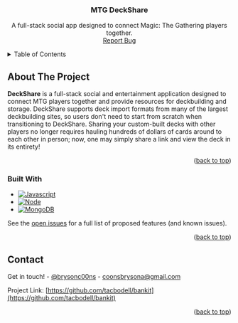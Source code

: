 <a name="readme-top"></a>

<h3 align="center">MTG DeckShare</h3>

  <p align="center">
    A full-stack social app designed to connect Magic: The Gathering players together.
    <br />
    <a href="https://github.com/tacbodell/bankit/issues/new?labels=bug&template=bug-report---.md">Report Bug</a>
  </p>
</div>



<!-- TABLE OF CONTENTS -->
<details>
  <summary>Table of Contents</summary>
  <ol>
    <li>
      <a href="#about-the-project">About The Project</a>
      <ul>
        <li><a href="#built-with">Built With</a></li>
      </ul>
    </li>
    <li><a href="#contact">Contact</a></li>
  </ol>
</details>



<!-- ABOUT THE PROJECT -->
## About The Project

**DeckShare** is a full-stack social and entertainment application designed to connect MTG players together and provide resources for deckbuilding and storage. DeckShare supports deck import formats from many of the largest deckbuilding sites, so users don't need to start from scratch when transitioning to DeckShare. Sharing your custom-built decks with other players no longer requires hauling hundreds of dollars of cards around to each other in person; now, one may simply share a link and view the deck in its entirety!
<p align="right">(<a href="#readme-top">back to top</a>)</p>



### Built With

* [![Javascript][js.js]][JS-url]
* [![Node][Node.js]][Node-url]
* [![MongoDB][mongodb.com]][MongoDB-url]

See the [open issues](https://github.com/tacbodell/bankit/issues) for a full list of proposed features (and known issues).

<p align="right">(<a href="#readme-top">back to top</a>)</p>

<!-- CONTACT -->
## Contact

Get in touch! - [@brysonc00ns](https://twitter.com/brysonc00ns) - coonsbrysona@gmail.com

Project Link: [https://github.com/tacbodell/bankit](https://github.com/tacbodell/bankit)

<p align="right">(<a href="#readme-top">back to top</a>)</p>

<!-- MARKDOWN LINKS & IMAGES -->
<!-- https://www.markdownguide.org/basic-syntax/#reference-style-links -->
[contributors-shield]: https://img.shields.io/github/contributors/tacbodell/DocRevu.svg?style=for-the-badge
[contributors-url]: https://github.com/tacbodell/DocRevu/graphs/contributors
[forks-shield]: https://img.shields.io/github/forks/tacbodell/DocRevu.svg?style=for-the-badge
[forks-url]: https://github.com/tacbodell/DocRevu/network/members
[stars-shield]: https://img.shields.io/github/stars/tacbodell/DocRevu.svg?style=for-the-badge
[stars-url]: https://github.com/tacbodell/DocRevu/stargazers
[issues-shield]: https://img.shields.io/github/issues/tacbodell/DocRevu.svg?style=for-the-badge
[issues-url]: https://github.com/tacbodell/DocRevu/issues
[license-shield]: https://img.shields.io/github/license/tacbodell/DocRevu.svg?style=for-the-badge
[license-url]: https://github.com/tacbodell/DocRevu/blob/master/LICENSE.txt
[linkedin-shield]: https://img.shields.io/badge/-LinkedIn-black.svg?style=for-the-badge&logo=linkedin&colorB=555
[linkedin-url]: https://linkedin.com/in/brysoncoons
[product-screenshot]: images/placeholder.png
[Node.js]: https://img.shields.io/badge/NodeJS-grey?style=for-the-badge&logo=node.js
[Node-url]: https://nodejs.org/en
[js.js]: https://img.shields.io/badge/Javascript-grey?style=for-the-badge&logo=javascript
[JS-url]: https://developer.mozilla.org/en-US/docs/Learn/Getting_started_with_the_web/JavaScript_basics
[React.js]: https://img.shields.io/badge/React-grey?style=for-the-badge&logo=react
[React-url]: https://reactjs.org/
[mysql.com]: https://img.shields.io/badge/MySQL-grey?style=for-the-badge&logo=mysql
[SQL-url]: https://www.mysql.com/
[mongodb.com]: https://img.shields.io/badge/MongoDB-grey?style=for-the-badge&logo=mongodb
[MongoDB-url]: https://www.mongodb.com/
